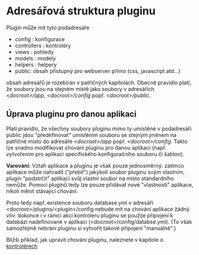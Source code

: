 Adresářová struktura pluginu
===============================================

Plugin může mít tyto podadresáře

* config : konfigurace
* controllers : kontroléry
* views : pohledy
* models : modely
* helpers : helpery
* public: obsah přístupný pro webserver přímo (css, javascript atd...)

obsah adresářů je rozebírán v patřičných kapitolách. Obecné pravidlo platí, že 
soubory jsou na stejném místě jako soubory v adresářích 
_&lt;docroot&gt;/app_, _&lt;docroot&gt;/config_ popř. _&lt;docroot&gt;/public_.

Úprava pluginu pro danou aplikaci
-----------------

Platí pravidlo, že všechny soubory pluginu mimo ty umístěné v podadresáři public
jdou "předefinovat" umístěním souboru se stejným jménem na patřičné místo do adresáře 
_&lt;docroot&gt;/app_ popř. _&lt;docroot&gt;/config_.
Takto lze snadno modifikovat chování pluginu pro danou aplikaci (např. vytvořením pro aplikaci 
specifického konfiguračního souboru či šablon).

**Varování:** Vztah aplikace a pluginu je však pouze jednosměrný: zatímco aplikace může nahradit ("přebít") jakýkoli
soubor pluginu svým vlastním, plugin "podstrčit" aplikaci svůj vlastní soubor na místo standardního 
nemůže. Pomocí pluginů tedy lze pouze přidávat nové "vlastnosti" aplikace, nikoli měnit stávající chování.

Proto tedy např. existence souboru database.yml v adresáři &lt;docroot&gt;/plugins/&lt;plugin&gt;/config nebude 
mít na chování aplikace žádný vliv: dokonce i v rámci akcí kontroleru pluginu se použije připojení
k databázi nadefinované v aplikaci (&lt;docroot&gt;/config/databse.yml). 
(To však samozřejmě nebrání pluginu si vytvořit takové připojení "manuálně".)

Bližší příklad, jak upravit chování pluginu, naleznete v kapitole o [kontrolérech](/czech/plugins%3Akontrolery) 

